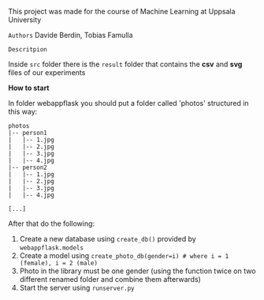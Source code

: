 This project was made for the course of Machine Learning at Uppsala University

`Authors`
Davide Berdin, Tobias Famulla

`Descritpion`

Inside `src` folder there is the `result` folder that contains the **csv** and **svg** files of our experiments

**How to start**

In folder webappflask you should put a folder called 'photos' structured in this way:

```
photos
|-- person1
|   |-- 1.jpg
|   |-- 2.jpg
|   |-- 3.jpg
|   |-- 4.jpg
|-- person2
|   |-- 1.jpg
|   |-- 2.jpg
|   |-- 3.jpg
|   |-- 4.jpg

[...]
```

After that do the following:

1. Create a new database using `create_db()` provided by `webappflask.models`
2. Create a model using `create_photo_db(gender=i) # where i = 1 (female), i = 2 (male)`
3. Photo in the library must be one gender (using the function twice on two different renamed folder and combine them afterwards)
4. Start the server using `runserver.py`
